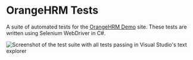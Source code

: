 # OrangeHRM Tests
A suite of automated tests for the [OrangeHRM Demo](https://opensource-demo.orangehrmlive.com/web/index.php/auth/login) site. These tests are written using Selenium WebDriver in C#.

![Screenshot of the test suite with all tests passing in Visual Studio's text explorer](https://cdn.discordapp.com/attachments/1090349167890669578/1311118626392248482/passing-tests-final.jpg?ex=6747b1df&is=6746605f&hm=ccdbae20edb1e16563cd01396d31bab91bfd1fe4c0b8414542e868d93820e3e7&)
